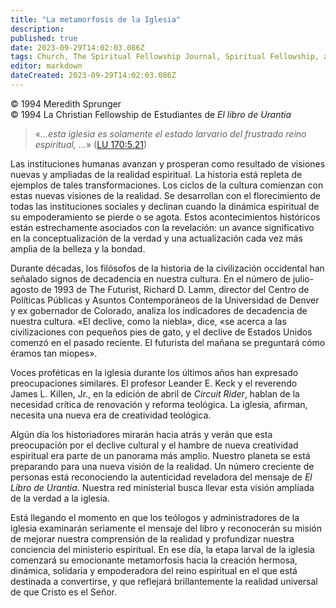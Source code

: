 ```yaml
---
title: "La metamorfosis de la Iglesia"
description: 
published: true
date: 2023-09-29T14:02:03.086Z
tags: Church, The Spiritual Fellowship Journal, Spiritual Fellowship, article
editor: markdown
dateCreated: 2023-09-29T14:02:03.086Z
---
```


<p class="v-card v-sheet theme--light grey lighten-3 px-2">© 1994 Meredith Sprunger<br>© 1994 La Christian Fellowship de Estudiantes de <i>El libro de Urantia</i></p>


> «_...esta iglesia es solamente el estado larvario del frustrado reino espiritual, ..._» ([LU 170:5.21](/es/The_Urantia_Book/170#p5_21))

Las instituciones humanas avanzan y prosperan como resultado de visiones nuevas y ampliadas de la realidad espiritual. La historia está repleta de ejemplos de tales transformaciones. Los ciclos de la cultura comienzan con estas nuevas visiones de la realidad. Se desarrollan con el florecimiento de todas las instituciones sociales y declinan cuando la dinámica espiritual de su empoderamiento se pierde o se agota. Estos acontecimientos históricos están estrechamente asociados con la revelación: un avance significativo en la conceptualización de la verdad y una actualización cada vez más amplia de la belleza y la bondad.

Durante décadas, los filósofos de la historia de la civilización occidental han señalado signos de decadencia en nuestra cultura. En el número de julio-agosto de 1993 de The Futurist, Richard D. Lamm, director del Centro de Políticas Públicas y Asuntos Contemporáneos de la Universidad de Denver y ex gobernador de Colorado, analiza los indicadores de decadencia de nuestra cultura. «El declive, como la niebla», dice, «se acerca a las civilizaciones con pequeños pies de gato, y el declive de Estados Unidos comenzó en el pasado reciente. El futurista del mañana se preguntará cómo éramos tan miopes».

Voces proféticas en la iglesia durante los últimos años han expresado preocupaciones similares. El profesor Leander E. Keck y el reverendo James L. Killen, Jr., en la edición de abril de _Circuit Rider_, hablan de la necesidad crítica de renovación y reforma teológica. La iglesia, afirman, necesita una nueva era de creatividad teológica.

Algún día los historiadores mirarán hacia atrás y verán que esta preocupación por el declive cultural y el hambre de nueva creatividad espiritual era parte de un panorama más amplio. Nuestro planeta se está preparando para una nueva visión de la realidad. Un número creciente de personas está reconociendo la autenticidad reveladora del mensaje de _El Libro de Urantia_. Nuestra red ministerial busca llevar esta visión ampliada de la verdad a la iglesia.

Está llegando el momento en que los teólogos y administradores de la iglesia examinarán seriamente el mensaje del libro y reconocerán su misión de mejorar nuestra comprensión de la realidad y profundizar nuestra conciencia del ministerio espiritual. En ese día, la etapa larval de la iglesia comenzará su emocionante metamorfosis hacia la creación hermosa, dinámica, solidaria y empoderadora del reino espiritual en el que está destinada a convertirse, y que reflejará brillantemente la realidad universal de que Cristo es el Señor.

